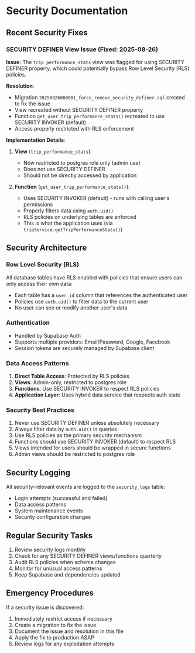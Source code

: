 # Security Documentation

## Recent Security Fixes

### SECURITY DEFINER View Issue (Fixed: 2025-08-26)

**Issue**: The `trip_performance_stats` view was flagged for using SECURITY DEFINER property, which could potentially bypass Row Level Security (RLS) policies.

**Resolution**: 
- Migration `20250826000001_force_remove_security_definer.sql` created to fix the issue
- View recreated without SECURITY DEFINER property
- Function `get_user_trip_performance_stats()` recreated to use SECURITY INVOKER (default)
- Access properly restricted with RLS enforcement

**Implementation Details**:
1. **View** (`trip_performance_stats`): 
   - Now restricted to postgres role only (admin use)
   - Does not use SECURITY DEFINER
   - Should not be directly accessed by application

2. **Function** (`get_user_trip_performance_stats()`):
   - Uses SECURITY INVOKER (default) - runs with calling user's permissions
   - Properly filters data using `auth.uid()`
   - RLS policies on underlying tables are enforced
   - This is what the application uses (via `tripService.getTripPerformanceStats()`)

## Security Architecture

### Row Level Security (RLS)
All database tables have RLS enabled with policies that ensure users can only access their own data:
- Each table has a `user_id` column that references the authenticated user
- Policies use `auth.uid()` to filter data to the current user
- No user can see or modify another user's data

### Authentication
- Handled by Supabase Auth
- Supports multiple providers: Email/Password, Google, Facebook
- Session tokens are securely managed by Supabase client

### Data Access Patterns
1. **Direct Table Access**: Protected by RLS policies
2. **Views**: Admin-only, restricted to postgres role
3. **Functions**: Use SECURITY INVOKER to respect RLS policies
4. **Application Layer**: Uses hybrid data service that respects auth state

### Security Best Practices
1. Never use SECURITY DEFINER unless absolutely necessary
2. Always filter data by `auth.uid()` in queries
3. Use RLS policies as the primary security mechanism
4. Functions should use SECURITY INVOKER (default) to respect RLS
5. Views intended for users should be wrapped in secure functions
6. Admin views should be restricted to postgres role

## Security Logging
All security-relevant events are logged to the `security_logs` table:
- Login attempts (successful and failed)
- Data access patterns
- System maintenance events
- Security configuration changes

## Regular Security Tasks
1. Review security logs monthly
2. Check for any SECURITY DEFINER views/functions quarterly
3. Audit RLS policies when schema changes
4. Monitor for unusual access patterns
5. Keep Supabase and dependencies updated

## Emergency Procedures
If a security issue is discovered:
1. Immediately restrict access if necessary
2. Create a migration to fix the issue
3. Document the issue and resolution in this file
4. Apply the fix to production ASAP
5. Review logs for any exploitation attempts